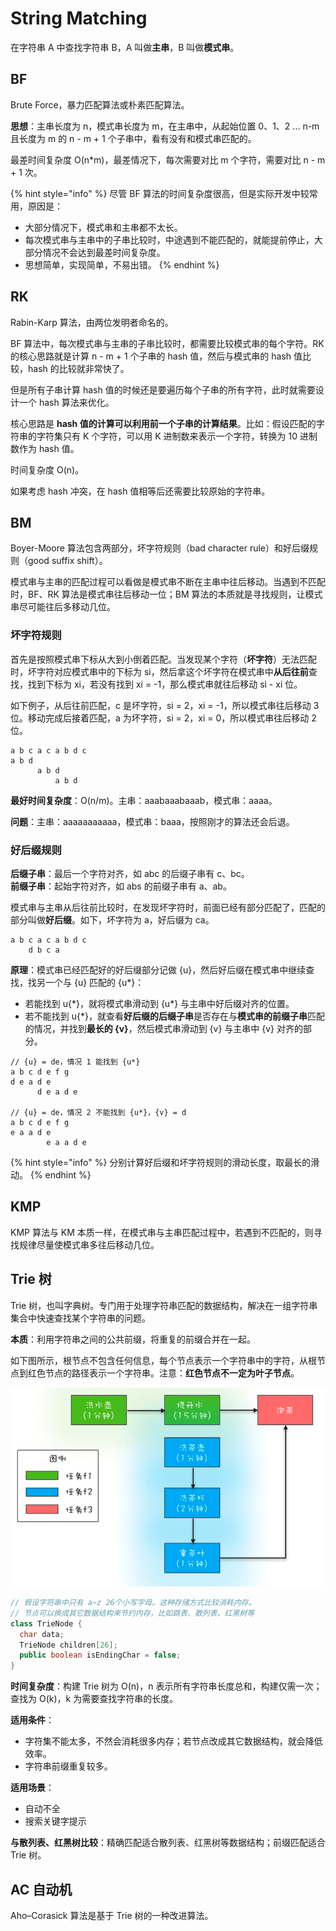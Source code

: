 # String Matching

在字符串 A 中查找字符串 B，A 叫做**主串**，B 叫做**模式串**。

## BF

Brute Force，暴力匹配算法或朴素匹配算法。

**思想**：主串长度为 n，模式串长度为 m，在主串中，从起始位置 0、1、2 ... n-m 且长度为 m 的 n - m + 1 个子串中，看有没有和模式串匹配的。

最差时间复杂度 O\(n\*m\)，最差情况下，每次需要对比 m 个字符，需要对比 n - m + 1 次。

{% hint style="info" %}
尽管 BF 算法的时间复杂度很高，但是实际开发中较常用，原因是：

* 大部分情况下，模式串和主串都不太长。
* 每次模式串与主串中的子串比较时，中途遇到不能匹配的，就能提前停止，大部分情况不会达到最差时间复杂度。
* 思想简单，实现简单，不易出错。
{% endhint %}

## RK

Rabin-Karp 算法，由两位发明者命名的。

BF 算法中，每次模式串与主串的子串比较时，都需要比较模式串的每个字符。RK 的核心思路就是计算 n - m + 1 个子串的 hash 值，然后与模式串的 hash 值比较，hash 的比较就非常快了。

但是所有子串计算 hash 值的时候还是要遍历每个子串的所有字符，此时就需要设计一个 hash 算法来优化。

核心思路是 **hash 值的计算可以利用前一个子串的计算结果**。比如：假设匹配的字符串的字符集只有 K 个字符，可以用 K 进制数来表示一个字符，转换为 10 进制数作为 hash 值。

时间复杂度 O\(n\)。

如果考虑 hash 冲突，在 hash 值相等后还需要比较原始的字符串。

## BM

Boyer-Moore 算法包含两部分，坏字符规则（bad character rule）和好后缀规则（good suffix shift）。

模式串与主串的匹配过程可以看做是模式串不断在主串中往后移动。当遇到不匹配时，BF、RK 算法是模式串往后移动一位；BM 算法的本质就是寻找规则，让模式串尽可能往后多移动几位。

### 坏字符规则

首先是按照模式串下标从大到小倒着匹配。当发现某个字符（**坏字符**）无法匹配时，坏字符对应模式串中的下标为 si，然后拿这个坏字符在模式串中**从后往前**查找，找到下标为 xi，若没有找到 xi = -1，那么模式串就往后移动 si - xi 位。

如下例子，从后往前匹配，c 是坏字符，si = 2，xi = -1，所以模式串往后移动 3 位。移动完成后接着匹配，a 为坏字符，si = 2，xi = 0，所以模式串往后移动 2 位。

```text
a b c a c a b d c
a b d
      a b d
          a b d
```

**最好时间复杂度**：O\(n/m\)。主串：aaabaaabaaab，模式串：aaaa。

**问题**：主串：aaaaaaaaaaa，模式串：baaa，按照刚才的算法还会后退。

### 好后缀规则

**后缀子串**：最后一个字符对齐，如 abc 的后缀子串有 c、bc。  
**前缀子串**：起始字符对齐，如 abs 的前缀子串有 a、ab。

模式串与主串从后往前比较时，在发现坏字符时，前面已经有部分匹配了，匹配的部分叫做**好后缀**。如下，坏字符为 a，好后缀为 ca。

```text
a b c a c a b d c
    d b c a
```

**原理**：模式串已经匹配好的好后缀部分记做 {u}，然后好后缀在模式串中继续查找，找另一个与 {u} 匹配的 {u\*}：

* 若能找到 u{\*}，就将模式串滑动到 {u\*} 与主串中好后缀对齐的位置。
* 若不能找到 u{\*}，就查看**好后缀的后缀子串**是否存在与**模式串的前缀子串**匹配的情况，并找到**最长的 {v}**，然后模式串滑动到 {v} 与主串中 {v} 对齐的部分。

```text
// {u} = de，情况 1 能找到 {u*}
a b c d e f g
d e a d e
      d e a d e

// {u} = de，情况 2 不能找到 {u*}，{v} = d
a b c d e f g
e a a d e
        e a a d e
```

{% hint style="info" %}
分别计算好后缀和坏字符规则的滑动长度，取最长的滑动。
{% endhint %}

## KMP

KMP 算法与 KM 本质一样，在模式串与主串匹配过程中，若遇到不匹配的，则寻找规律尽量使模式串多往后移动几位。

## Trie 树

Trie 树，也叫字典树。专门用于处理字符串匹配的数据结构，解决在一组字符串集合中快速查找某个字符串的问题。

**本质**：利用字符串之间的公共前缀，将重复的前缀合并在一起。

如下图所示，根节点不包含任何信息，每个节点表示一个字符串中的字符，从根节点到红色节点的路径表示一个字符串。注意：**红色节点不一定为叶子节点**。

![](../../.gitbook/assets/image%20%28205%29.png)

```java
// 假设字符串中只有 a~z 26个小写字母。这种存储方式比较消耗内存。
// 节点可以换成其它数据结构来节约内存，比如跳表、散列表、红黑树等
class TrieNode {
  char data;
  TrieNode children[26];
  public boolean isEndingChar = false;
}
```

**时间复杂度**：构建 Trie 树为 O\(n\)，n 表示所有字符串长度总和，构建仅需一次；查找为 O\(k\)，k 为需要查找字符串的长度。

**适用条件**：

* 字符集不能太多，不然会消耗很多内存；若节点改成其它数据结构，就会降低效率。
* 字符串前缀重复较多。

**适用场景**：

* 自动不全
* 搜索关键字提示

**与散列表、红黑树比较**：精确匹配适合散列表、红黑树等数据结构；前缀匹配适合 Trie 树。

## AC 自动机

Aho–Corasick 算法是基于 Trie 树的一种改进算法。


